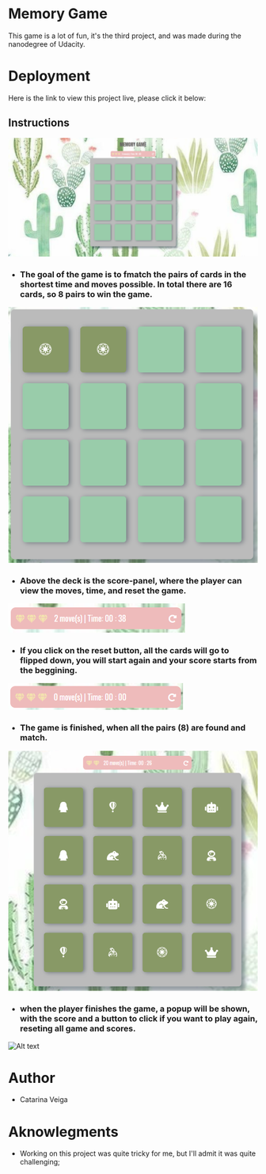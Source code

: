 # Memory Game
This game is a lot of fun, it's the third project, and was made during the nanodegree of Udacity. 

# Deployment
Here is the link to view this project live, please click it below:



## Instructions

![Alt text](assets/screenshot1.png)

* ### The goal of the game is to fmatch the pairs of cards in the shortest time and moves possible. In total there are 16 cards, so 8 pairs to win the game.

![Alt text](assets/screenshot2.png)

* ### Above the deck is the score-panel, where the player can view the moves, time, and reset the game.

![Alt text](assets/screenshot3.png)

* ### If you click on the reset button, all the cards will go to flipped down, you will start again and your score starts from the beggining.

![Alt text](assets/screenshot5.png)

* ### The game is finished, when all the pairs (8) are found and match. 

![Alt text](assets/screenshot4.png)

* ### when the player finishes the game, a popup will be shown, with the score and a button to click if you want to play again, reseting all game and scores.  

![Alt text](assets/)

# Author

* Catarina Veiga

# Aknowlegments

* Working on this project was quite tricky for me, but I'll admit it was quite challenging;

